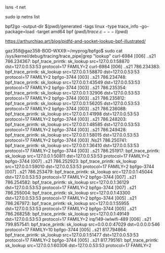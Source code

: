 lsns -t net


sudo ip netns list


bpf2go -output-dir $(pwd)/generated -tags linux -type trace_info -go-package=load -target amd64 bpf $(pwd)/trace.c -- -I$(pwd)


https://arthurchiao.art/blog/pidfd-and-socket-lookup-bpf-illustrated/


gaz358@gaz358-BOD-WXX9:~/myprog/bpfgo$ sudo cat /sys/kernel/debug/tracing/trace_pipe|grep "lookup"
            curl-6984    [006] ..s21   786.234367: bpf_trace_printk: sk_lookup src=127.0.0.1:58870 dst=127.0.0.53:53 protocol=17 FAMILY=2
            curl-6984    [006] ..s21   786.234383: bpf_trace_printk: sk_lookup src=127.0.0.1:58870 dst=127.0.0.53:53 protocol=17 FAMILY=2
           bpfgo-3744    [003] ..s21   786.234748: bpf_trace_printk: sk_lookup src=127.0.0.1:43549 dst=127.0.0.53:53 protocol=17 FAMILY=2
           bpfgo-3744    [003] ..s21   786.235354: bpf_trace_printk: sk_lookup src=127.0.0.1:32906 dst=127.0.0.53:53 protocol=17 FAMILY=2
           bpfgo-3744    [003] ..s21   786.235812: bpf_trace_printk: sk_lookup src=127.0.0.1:56205 dst=127.0.0.53:53 protocol=17 FAMILY=2
           bpfgo-3744    [003] ..s21   786.236088: bpf_trace_printk: sk_lookup src=127.0.0.1:41998 dst=127.0.0.53:53 protocol=17 FAMILY=2
           bpfgo-3744    [003] ..s21   786.248203: bpf_trace_printk: sk_lookup src=127.0.0.1:48585 dst=127.0.0.53:53 protocol=17 FAMILY=2
           bpfgo-3744    [003] ..s21   786.249428: bpf_trace_printk: sk_lookup src=127.0.0.1:58015 dst=127.0.0.53:53 protocol=17 FAMILY=2
           bpfgo-3744    [003] .Ns21   786.250741: bpf_trace_printk: sk_lookup src=127.0.0.1:36410 dst=127.0.0.53:53 protocol=17 FAMILY=2
           bpfgo-3744    [003] ..s21   786.251917: bpf_trace_printk: sk_lookup src=127.0.0.1:50811 dst=127.0.0.53:53 protocol=17 FAMILY=2
           bpfgo-3744    [007] ..s21   786.252923: bpf_trace_printk: sk_lookup src=127.0.0.1:59010 dst=127.0.0.53:53 protocol=17 FAMILY=2
           bpfgo-3744    [007] ..s21   786.253479: bpf_trace_printk: sk_lookup src=127.0.0.1:45044 dst=127.0.0.53:53 protocol=17 FAMILY=2
           bpfgo-3744    [007] ..s21   786.254582: bpf_trace_printk: sk_lookup src=127.0.0.1:36129 dst=127.0.0.53:53 protocol=17 FAMILY=2
           bpfgo-3744    [007] ..s21   786.255004: bpf_trace_printk: sk_lookup src=127.0.0.1:43300 dst=127.0.0.53:53 protocol=17 FAMILY=2
           bpfgo-3744    [005] ..s21   786.267972: bpf_trace_printk: sk_lookup src=127.0.0.1:55955 dst=127.0.0.53:53 protocol=17 FAMILY=2
           bpfgo-3744    [005] ..s21   786.268258: bpf_trace_printk: sk_lookup src=127.0.0.1:49149 dst=127.0.0.53:53 protocol=17 FAMILY=2
 irq/149-iwlwifi-489     [006] ..s21   799.857541: bpf_trace_printk: sk_lookup src=0.0.0.0:47029 dst=0.0.0.0:546 protocol=17 FAMILY=10
           bpfgo-3744    [005] ..s21   817.794864: bpf_trace_printk: sk_lookup src=127.0.0.1:51477 dst=127.0.0.53:53 protocol=17 FAMILY=2
           bpfgo-3744    [005] ..s21   817.795161: bpf_trace_printk: sk_lookup src=127.0.0.1:60306 dst=127.0.0.53:53 protocol=17 FAMILY=2

